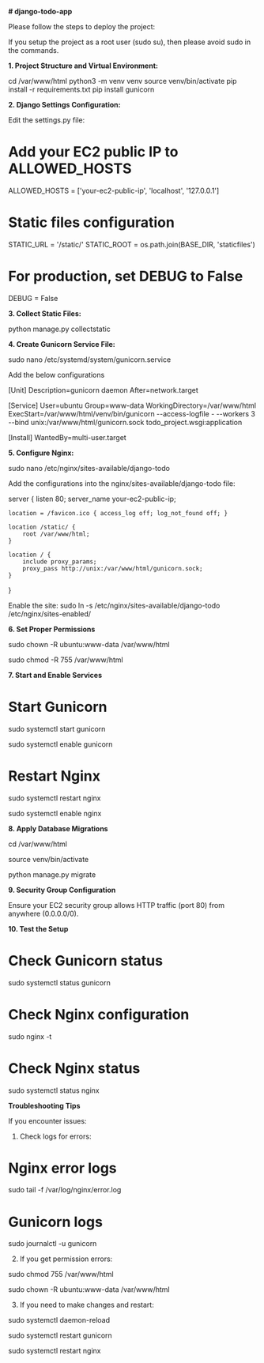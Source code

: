 **# django-todo-app**

Please follow the steps to deploy the project: 

If you setup the project as a root user (sudo su), then please avoid sudo in the commands.

**1. Project Structure and Virtual Environment:**

  cd /var/www/html
  python3 -m venv venv
  source venv/bin/activate
  pip install -r requirements.txt
  pip install gunicorn

**2. Django Settings Configuration:**

Edit the settings.py file:

# Add your EC2 public IP to ALLOWED_HOSTS

ALLOWED_HOSTS = ['your-ec2-public-ip', 'localhost', '127.0.0.1']

# Static files configuration
STATIC_URL = '/static/'
STATIC_ROOT = os.path.join(BASE_DIR, 'staticfiles')

# For production, set DEBUG to False
DEBUG = False

**3. Collect Static Files:**

   python manage.py collectstatic

**4. Create Gunicorn Service File:**

   sudo nano /etc/systemd/system/gunicorn.service

   Add the below configurations

[Unit]
Description=gunicorn daemon
After=network.target

[Service]
User=ubuntu
Group=www-data
WorkingDirectory=/var/www/html
ExecStart=/var/www/html/venv/bin/gunicorn --access-logfile - --workers 3 --bind unix:/var/www/html/gunicorn.sock todo_project.wsgi:application

[Install]
WantedBy=multi-user.target

**5. Configure Nginx:**

sudo nano /etc/nginx/sites-available/django-todo

Add the configurations into the nginx/sites-available/django-todo file:

server {
    listen 80;
    server_name your-ec2-public-ip;

    location = /favicon.ico { access_log off; log_not_found off; }
    
    location /static/ {
        root /var/www/html;
    }
    
    location / {
        include proxy_params;
        proxy_pass http://unix:/var/www/html/gunicorn.sock;
    }
}

Enable the site:
sudo ln -s /etc/nginx/sites-available/django-todo /etc/nginx/sites-enabled/

**6. Set Proper Permissions**

sudo chown -R ubuntu:www-data /var/www/html

sudo chmod -R 755 /var/www/html

**7. Start and Enable Services**

# Start Gunicorn

sudo systemctl start gunicorn

sudo systemctl enable gunicorn

# Restart Nginx

sudo systemctl restart nginx

sudo systemctl enable nginx

**8. Apply Database Migrations**

cd /var/www/html

source venv/bin/activate

python manage.py migrate

**9. Security Group Configuration**

Ensure your EC2 security group allows HTTP traffic (port 80) from anywhere (0.0.0.0/0).

**10. Test the Setup**

# Check Gunicorn status

sudo systemctl status gunicorn

# Check Nginx configuration

sudo nginx -t

# Check Nginx status

sudo systemctl status nginx


**Troubleshooting Tips**

If you encounter issues:

1. Check logs for errors:

# Nginx error logs

sudo tail -f /var/log/nginx/error.log

# Gunicorn logs

sudo journalctl -u gunicorn

2. If you get permission errors:

sudo chmod 755 /var/www/html

sudo chown -R ubuntu:www-data /var/www/html

3. If you need to make changes and restart:

sudo systemctl daemon-reload

sudo systemctl restart gunicorn

sudo systemctl restart nginx












   
